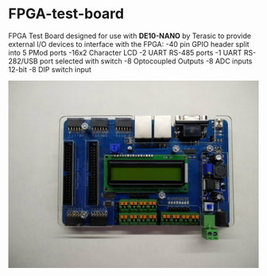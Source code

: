 # FPGA-test-board
FPGA Test Board designed for use with **DE10-NANO** by Terasic to provide external I/O devices to interface with the FPGA:
-40 pin GPIO header split into 5 PMod ports
-16x2 Character LCD
-2 UART RS-485 ports
-1 UART RS-282/USB port selected with switch
-8 Optocoupled Outputs
-8 ADC inputs 12-bit
-8 DIP switch input

![Board](https://github.com/LuisErnie/FPGA-test-board/blob/master/Top%20View.jpg)
